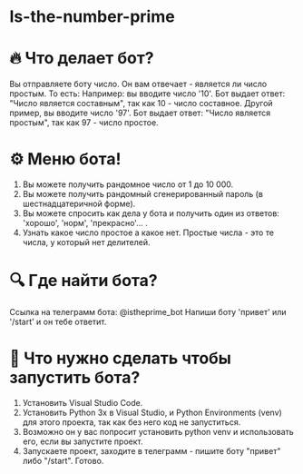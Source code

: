 #    Is-the-number-prime

# 🔥 Что делает бот?
   Вы отправляете боту число. Он вам отвечает - является ли число простым. То есть:
   Например: вы вводите число '10'.
   Бот выдает ответ: "Число является составным", так как 10 - число составное.
   Другой пример, вы вводите число '97'.
   Бот выдает ответ: "Число является простым", так как 97 - число простое.

# ⚙️ Меню бота!
 1) Вы можете получить рандомное число от 1 до 10 000.
 2) Вы можете получить рандомный сгенерированный пароль (в шестнадцатеричной форме).
 3) Вы можете спросить как дела у бота и получить один из ответов: 'хорошо', 'норм', 'прекрасно'... .
 4) Узнать какое число простое а какое нет. Простые числа - это те числа, у который нет делителей.

# 🔍 Где найти бота?
  Ссылка на телеграмм бота: @istheprime_bot
  Напиши боту 'привет' или '/start' и он тебе ответит.

# 🚀 Что нужно сделать чтобы запустить бота?
1) Установить Visual Studio Code.
2) Установить Python 3x в Visual Studio, и Python Environments (venv) для этого проекта,
  так как без него код не запуститься.
3) Возможно он у вас попросит установить python venv и использовать его, если вы запустите проект.
4) Запускаете проект, заходите в телеграмм - пишите боту "привет" либо "/start". Готово.
